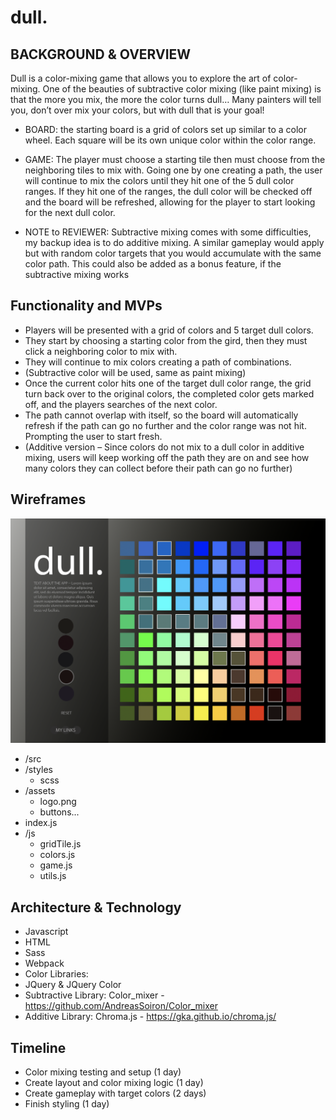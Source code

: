 # dull.

## BACKGROUND & OVERVIEW
Dull is a color-mixing game that allows you to explore the art of color-mixing. One of the beauties of subtractive color mixing (like paint mixing) is that the more you mix, the more the color turns dull… Many painters will tell you, don’t over mix your colors, but with dull that is your goal!

 - BOARD:  the starting board is a grid of colors set up similar to a color wheel. Each square will be its own unique color within the color range.

 - GAME: The player must choose a starting tile then must choose from the neighboring tiles to mix with. Going one by one creating a path, the user will continue to mix the colors until they hit one of the 5 dull color ranges. If they hit one of the ranges, the dull color will be checked off and the board will be refreshed, allowing for the player to start looking for the next dull color.

 - NOTE to REVIEWER: Subtractive mixing comes with some difficulties, my backup idea is to do additive mixing. A similar gameplay would apply but with random color targets that you would accumulate with the same color path. This could also be added as a bonus feature, if the subtractive mixing works 

## Functionality and MVPs

-	Players will be presented with a grid of colors and 5 target dull colors.
-	They start by choosing a starting color from the gird, then they must click a neighboring color to mix with.
-	They will continue to mix colors creating a path of combinations.
-	(Subtractive color will be used, same as paint mixing)
-	Once the current color hits one of the target dull color range, the grid turn back over to the original colors, the completed color gets marked off, and the players searches of the next color.
-	The path cannot overlap with itself, so the board will automatically refresh if the path can go no further and the color range was not hit. Prompting the user to start fresh.
-	(Additive version – Since colors do not mix to a dull color in additive mixing, users will keep working off the path they are on and see how many colors they can collect before their path can go no further)

## Wireframes
<img src='./wireframe.png' />

- /src
 - /styles
    - scss
 - /assets
    - logo.png
    - buttons...
 - index.js
 - /js
    - gridTile.js
    - colors.js
    - game.js
    - utils.js


## Architecture & Technology

-	Javascript
-	HTML
-	Sass
-	Webpack
-	Color Libraries:
 - JQuery & JQuery Color
 - Subtractive Library: Color_mixer -https://github.com/AndreasSoiron/Color_mixer
 - Additive Library: Chroma.js - https://gka.github.io/chroma.js/

## Timeline
-	Color mixing testing and setup (1 day)
-	Create layout and color mixing logic (1 day)
-	Create gameplay with target colors (2 days)
-	Finish styling (1 day)
